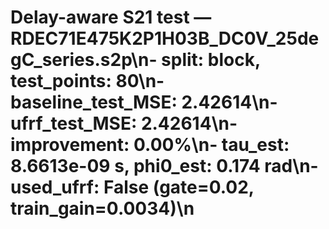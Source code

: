 # Delay-aware S21 test — RDEC71E475K2P1H03B_DC0V_25degC_series.s2p\n- split: block, test_points: 80\n- baseline_test_MSE: 2.42614\n- ufrf_test_MSE: 2.42614\n- improvement: 0.00%\n- tau_est: 8.6613e-09 s, phi0_est: 0.174 rad\n- used_ufrf: False (gate=0.02, train_gain=0.0034)\n